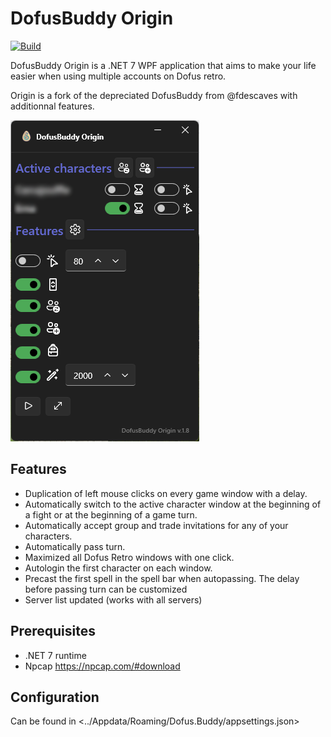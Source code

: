 # DofusBuddy Origin

[![Build](https://github.com/thom493/DofusBuddyOrigin/actions/workflows/build.yml/badge.svg)](https://github.com/thom493/DofusBuddyOrigin/actions/workflows/build.yml)

DofusBuddy Origin is a .NET 7 WPF application that aims to make your life easier when using multiple accounts on Dofus retro.

Origin is a fork of the depreciated DofusBuddy from @fdescaves with additionnal features.

![Example of DofusBuddy](example.png)

## Features

- Duplication of left mouse clicks on every game window with a delay.
- Automatically switch to the active character window at the beginning of a fight or at the beginning of a game turn.
- Automatically accept group and trade invitations for any of your characters.
- Automatically pass turn.
- Maximized all Dofus Retro windows with one click.
- Autologin the first character on each window.
- Precast the first spell in the spell bar when autopassing. The delay before passing turn can be customized
- Server list updated (works with all servers)

## Prerequisites

- .NET 7 runtime
- Npcap <https://npcap.com/#download>

## Configuration

Can be found in <../Appdata/Roaming/Dofus.Buddy/appsettings.json>
